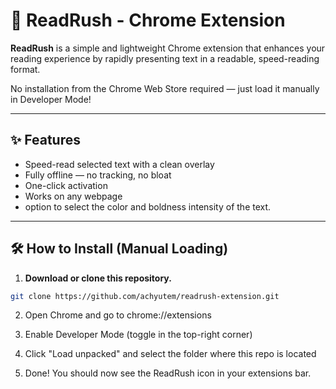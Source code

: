 # 🚀 ReadRush - Chrome Extension

**ReadRush** is a simple and lightweight Chrome extension that enhances your reading experience by rapidly presenting text in a readable, speed-reading format.

No installation from the Chrome Web Store required — just load it manually in Developer Mode!

---

## ✨ Features

- Speed-read selected text with a clean overlay
- Fully offline — no tracking, no bloat
- One-click activation
- Works on any webpage
- option to select the color and boldness intensity of the text.

---

## 🛠 How to Install (Manual Loading)

1. **Download or clone this repository.**

```bash
git clone https://github.com/achyutem/readrush-extension.git
```

2. Open Chrome and go to chrome://extensions

3. Enable Developer Mode (toggle in the top-right corner)

4. Click "Load unpacked" and select the folder where this repo is located

5. Done! You should now see the ReadRush icon in your extensions bar.

